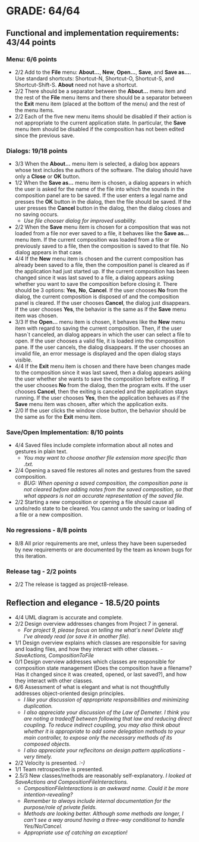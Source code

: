 # GRADE: 64/64 

## Functional and implementation requirements: 43/44 points 

### Menu: 6/6 points
* 2/2 Add to the **File** menu: **About...**, **New**, **Open...**, **Save**, and **Save as...**. Use standard shortcuts: Shortcut-N, Shortcut-O, Shortcut-S, and Shortcut-Shift-S.  **About** need not have a shortcut.
* 2/2 There should be a separator between the **About...** menu item and the rest of the **File** menu items and there should be a separator between the **Exit** menu item (placed at the bottom of the menu) and the rest of the menu items.
* 2/2 Each of the five new menu items should be disabled if their action is not appropriate to the current application state. In particular, the **Save** menu item should be disabled if the composition has not been edited since the previous save.

### Dialogs: 19/18 points
* 3/3 When the **About...** menu item is selected, a dialog box appears whose text includes the authors of the software.  The dialog should have only a **Close** or **OK** button.
* 1/2 When the **Save as...** menu item is chosen, a dialog appears in which the user is asked for the name of the file into which the sounds in the composition panel are to be saved. If the user enters a legal name and presses the **OK** button in the dialog, then the file should be saved.  If the user presses the **Cancel** button in the dialog, then the dialog closes and no saving occurs.
    * _Use file chooser dialog for improved usability._
* 2/2 When the **Save** menu item is chosen for a composition that was not loaded from a file nor ever saved to a file, it behaves like the **Save as...** menu item. If the current composition was loaded from a file or previously saved to a file, then the composition is saved to that file. No dialog appears in that case.
* 4/4 If the **New** menu item is chosen and the current composition has already been saved to a file, then the composition panel is cleared as if the application had just started up. If the current composition has been changed since it was last saved to a file, a dialog appears asking whether you want to save the composition before closing it. There should be 3 options: **Yes**, **No**, **Cancel**. If the user chooses **No** from the dialog, the current composition is disposed of and the composition panel is cleared.  If the user chooses **Cancel**, the dialog just disappears. If the user chooses **Yes**, the behavior is the same as if the **Save** menu item was chosen.
* 3/3 If the **Open...** menu item is chosen, it behaves like the **New** menu item with regard to saving the current composition. Then, if the user hasn`t canceled, an dialog appears in which the user can select a file to open. If the user chooses a valid file, it is loaded into the composition pane. If the user cancels, the dialog disappears. If the user chooses an invalid file, an error message is displayed and the open dialog stays visible.
* 4/4 If the **Exit** menu item is chosen and there have been changes made to the composition since it was last saved, then a dialog appears asking the user whether she wants to save the composition before exiting. If the user chooses **No** from the dialog, then the program exits.  If the user chooses **Cancel**, then the exiting is canceled and the application stays running. If the user chooses **Yes**, then the application behaves as if the **Save** menu item was chosen, after which the application exits.
* 2/0 If the user clicks the window close button, the behavior should be the same as for the **Exit** menu item.

### Save/Open Implementation: 8/10 points
* 4/4 Saved files include complete information about all notes and gestures in plain text.
    * _You may want to choose another file extension more specific than .txt._
* 2/4 Opening a saved file restores all notes and gestures from the saved composition.
    * _BUG: When opening a saved composition, the composition pane is not cleared before adding notes from the saved composition, so that what appears is not an accurate representation of the saved file._
* 2/2 Starting a new composition or opening a file should cause all undo/redo state to be cleared. You cannot undo the saving or loading of a file or a new composition.

### No regressions - 8/8 points
* 8/8 All prior requirements are met, unless they have been superseded by new requirements or are documented by the team as known bugs for this iteration.

### Release tag - 2/2 points
* 2/2 The release is tagged as project8-release.

## Reflection and elegance - 18.5/20 points

* 4/4 UML diagram is accurate and complete.
* 2/2 Design overview addresses changes from Project 7 in general.
    * _For project 9, please focus on telling me what's new! Delete stuff I've already read (or save it in another file)._
* 1/1 Design overview explains which classes are responsible for saving and loading files, and how they interact with other classes. _- SaveActions, CompositionToFile_
* 0/1 Design overview addresses which classes are responsible for composition state management (Does the composition have a filename? Has it changed since it was created, opened, or last saved?), and how they interact with other classes.
* 6/6 Assessment of what is elegant and what is not thoughtfully addresses object-oriented design principles.
    * _I like your discussion of appropriate responsibilities and minimizing duplication._
    * _I also appreciate your discussion of the Law of Demeter. I think you are noting a tradeoff between following that law and reducing direct coupling. To reduce indirect coupling, you may also think about whether it is appropriate to add some delegation methods to your main controller, to expose only the necessary methods of its composed objects._
    * _I also appreciate your reflecitons on design pattern applications - very timely._
* 2/2 Velocity is presented. _:-)_
* 1/1 Team retrospective is presented.
* 2.5/3 New classes/methods are reasonably self-explanatory. _I looked at SaveActions and CompositionFileInteractions._
    * _CompositionFileInteractions is an awkward name. Could it be more intention-revealing?_
    * _Remember to always include internal documentation for the purpose/role of private fields._
    * _Methods are looking better. Although some methods are longer, I can't see a way around having a three-way conditional to handle Yes/No/Cancel._
    * _Appropriate use of catching an exception!_
